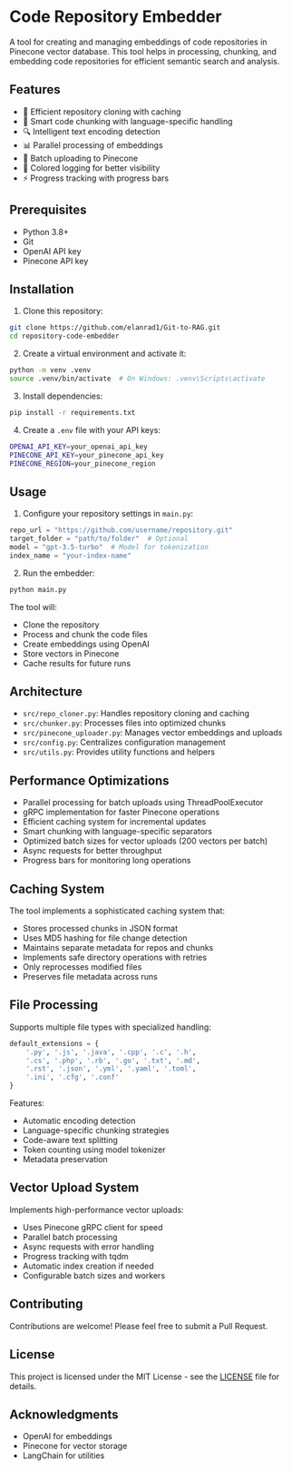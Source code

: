 # Code Repository Embedder

A tool for creating and managing embeddings of code repositories in Pinecone vector database. This tool helps in processing, chunking, and embedding code repositories for efficient semantic search and analysis.

## Features

- 🔄 Efficient repository cloning with caching
- 📝 Smart code chunking with language-specific handling
- 🔍 Intelligent text encoding detection
- 📊 Parallel processing of embeddings
- 🚀 Batch uploading to Pinecone
- 🎨 Colored logging for better visibility
- ⚡ Progress tracking with progress bars

## Prerequisites

- Python 3.8+
- Git
- OpenAI API key
- Pinecone API key

## Installation

1. Clone this repository:
```bash
git clone https://github.com/elanrad1/Git-to-RAG.git
cd repository-code-embedder
```

2. Create a virtual environment and activate it:
```bash
python -m venv .venv
source .venv/bin/activate  # On Windows: .venv\Scripts\activate
```

3. Install dependencies:
```bash
pip install -r requirements.txt
```

4. Create a `.env` file with your API keys:
```bash
OPENAI_API_KEY=your_openai_api_key
PINECONE_API_KEY=your_pinecone_api_key
PINECONE_REGION=your_pinecone_region
```

## Usage

1. Configure your repository settings in `main.py`:
```python
repo_url = "https://github.com/username/repository.git"
target_folder = "path/to/folder"  # Optional
model = "gpt-3.5-turbo"  # Model for tokenization
index_name = "your-index-name"
```

2. Run the embedder:
```bash
python main.py
```

The tool will:
- Clone the repository
- Process and chunk the code files
- Create embeddings using OpenAI
- Store vectors in Pinecone
- Cache results for future runs

## Architecture

- `src/repo_cloner.py`: Handles repository cloning and caching
- `src/chunker.py`: Processes files into optimized chunks
- `src/pinecone_uploader.py`: Manages vector embeddings and uploads
- `src/config.py`: Centralizes configuration management
- `src/utils.py`: Provides utility functions and helpers

## Performance Optimizations

- Parallel processing for batch uploads using ThreadPoolExecutor
- gRPC implementation for faster Pinecone operations
- Efficient caching system for incremental updates
- Smart chunking with language-specific separators
- Optimized batch sizes for vector uploads (200 vectors per batch)
- Async requests for better throughput
- Progress bars for monitoring long operations

## Caching System

The tool implements a sophisticated caching system that:
- Stores processed chunks in JSON format
- Uses MD5 hashing for file change detection
- Maintains separate metadata for repos and chunks
- Implements safe directory operations with retries
- Only reprocesses modified files
- Preserves file metadata across runs

## File Processing

Supports multiple file types with specialized handling:
```python
default_extensions = {
    '.py', '.js', '.java', '.cpp', '.c', '.h', 
    '.cs', '.php', '.rb', '.go', '.txt', '.md',
    '.rst', '.json', '.yml', '.yaml', '.toml',
    '.ini', '.cfg', '.conf'
}
```

Features:
- Automatic encoding detection
- Language-specific chunking strategies
- Code-aware text splitting
- Token counting using model tokenizer
- Metadata preservation

## Vector Upload System

Implements high-performance vector uploads:
- Uses Pinecone gRPC client for speed
- Parallel batch processing
- Async requests with error handling
- Progress tracking with tqdm
- Automatic index creation if needed
- Configurable batch sizes and workers

## Contributing

Contributions are welcome! Please feel free to submit a Pull Request.

## License

This project is licensed under the MIT License - see the [LICENSE](LICENSE) file for details.

## Acknowledgments

- OpenAI for embeddings
- Pinecone for vector storage
- LangChain for utilities